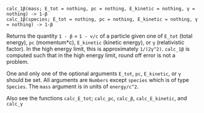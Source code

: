 ```
calc_1β(mass; E_tot = nothing, pc = nothing, E_kinetic = nothing, γ = nothing) -> 1-β
calc_1β(species; E_tot = nothing, pc = nothing, E_kinetic = nothing, γ = nothing) -> 1-β
```

Returns the quantity `1 - β` = `1 - v/c` of a particle given one of `E_tot` (total energy),  `pc` (momentum*c), `E_kinetic` (kinetic energy), or `γ` (relativistic factor).  In the high energy limit, this is approximately `1/(2γ^2)`. `calc_1β` is computed such that in the high energy limit, round off error is not a problem.

One and only one of the optional arguments `E_tot`, `pc`, `E_kinetic`, or `γ` should be set. All arguments are `Numbers` except `species` which is of type `Species`. The `mass` argument is in units of `energy/c^2`.

Also see the functions `calc_E_tot`; `calc_pc`, `calc_β`, `calc_E_kinetic`, and `calc_γ`

